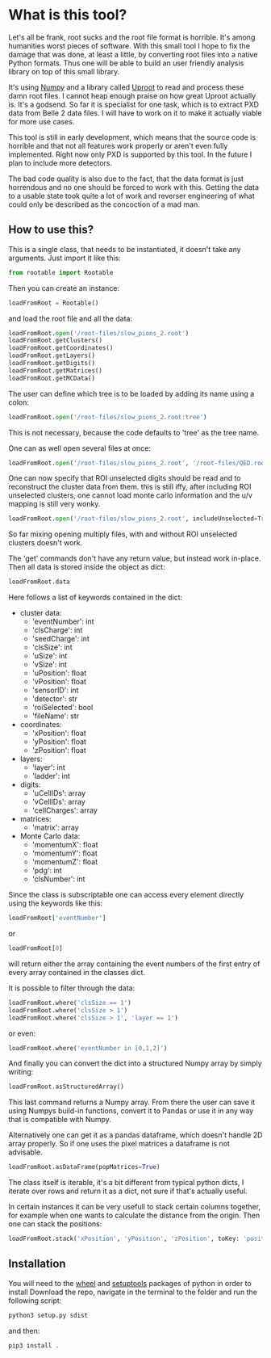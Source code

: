 # What is this tool?

Let's all be frank, root sucks and the root file format is horrible.
It's among humanities worst pieces of software. With this small tool I hope to fix
the damage that was done, at least a little, by converting root files into a
native Python formats. Thus one will be able to build an user friendly analysis
library on top of this small library.

It's using [Numpy](https://numpy.org) and a library called [Uproot](https://github.com/scikit-hep/uproot5)
to read and process these damn root files. I cannot heap enough praise on how
great Uproot actually is. It's a godsend. So far it is specialist for one task,
which is to extract PXD data from Belle 2 data files. I will have to work on it
to make it actually viable for more use cases.

This tool is still in early development, which means that the source code is horrible
and that not all features work properly or aren't even fully implemented. Right now
only PXD is supported by this tool. In the future I plan to include more detectors.

The bad code quality is also due to the fact, that the data format is just horrendous
and no one should be forced to work with this. Getting the data to a usable state took
quite a lot of work and reverser engineering of what could only be described as the
concoction of a mad man.

## How to use this?

This is a single class, that needs to be instantiated, it doesn't take any arguments.
Just import it like this:

```python
from rootable import Rootable
```

Then you can create an instance:

```python
loadFromRoot = Rootable()
```

and load the root file and all the data:

```python
loadFromRoot.open('/root-files/slow_pions_2.root')
loadFromRoot.getClusters()
loadFromRoot.getCoordinates()
loadFromRoot.getLayers()
loadFromRoot.getDigits()
loadFromRoot.getMatrices()
loadFromRoot.getMCData()
```

The user can define which tree is to be loaded by adding its name using a colon:

```python
loadFromRoot.open('/root-files/slow_pions_2.root:tree')
```

This is not necessary, because the code defaults to 'tree' as the tree name.

One can as well open several files at once:

```python
loadFromRoot.open('/root-files/slow_pions_2.root', '/root-files/QED.root')
```

One can now specify that ROI unselected digits should be read and to reconstruct
the cluster data from them. this is still iffy, after including ROI unselected
clusters, one cannot load monte carlo information and the u/v mapping is still
very wonky.

```python
loadFromRoot.open('/root-files/slow_pions_2.root', includeUnselected=True)
```

So far mixing opening multiply files, with and without ROI unselected clusters
doesn't work.


The 'get' commands don't have any return value, but instead work in-place.
Then all data is stored inside the object as dict:

```python
loadFromRoot.data
```

Here follows a list of keywords contained in the dict:

- cluster data:
    - 'eventNumber': int
    - 'clsCharge': int
    - 'seedCharge': int
    - 'clsSize': int
    - 'uSize': int
    - 'vSize': int
    - 'uPosition': float
    - 'vPosition': float
    - 'sensorID': int
    - 'detector': str
    - 'roiSelected': bool
    - 'fileName': str
- coordinates:
    - 'xPosition': float
    - 'yPosition': float
    - 'zPosition': float
- layers:
    - 'layer': int
    - 'ladder': int
- digits:
    - 'uCellIDs': array
    - 'vCellIDs': array
    - 'cellCharges': array
- matrices:
    - 'matrix': array
- Monte Carlo data:
    - 'momentumX': float
    - 'momentumY': float
    - 'momentumZ': float
    - 'pdg': int
    - 'clsNumber': int

Since the class is subscriptable one can access every element directly using the keywords
like this:

```python
loadFromRoot['eventNumber']
```

or

```python
loadFromRoot[0]
```

will return either the array containing the event numbers of the first entry of every
array contained in the classes dict.

It is possible to filter through the data:

```python
loadFromRoot.where('clsSize == 1')
loadFromRoot.where('clsSize > 1')
loadFromRoot.where('clsSize > 1', 'layer == 1')
```

or even:

```python
loadFromRoot.where('eventNumber in [0,1,2]')
```

And finally you can convert the dict into a structured Numpy array by simply writing:

```python
loadFromRoot.asStructuredArray()
```

This last command returns a Numpy array. From there the user can save it using
Numpys build-in functions, convert it to Pandas or use it in any way that is
compatible with Numpy.

Alternatively one can get it as a pandas dataframe, which doesn't handle 2D array
properly. So if one uses the pixel matrices a dataframe is not advisable.

```python
loadFromRoot.asDataFrame(popMatrices=True)
```


The class itself is iterable, it's a bit different from typical python dicts,
I iterate over rows and return it as a dict, not sure if that's actually useful.

In certain instances it can be very usefull to stack certain columns together, for
example when one wants to calculate the distance from the origin. Then one can
stack the positions:

```python
loadFromRoot.stack('xPosition', 'yPosition', 'zPosition', toKey: 'position')
```


## Installation

You will need to the [wheel](https://pypi.org/project/wheel/) and [setuptools](https://pypi.org/project/setuptools/) packages of python in order to install
Download the repo, navigate in the terminal to the folder and run the following script:

```bash
python3 setup.py sdist
```

and then:

```bash
pip3 install .
```
